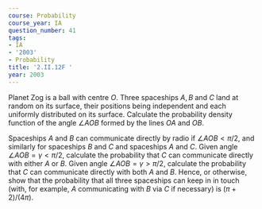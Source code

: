 ```yaml
---
course: Probability
course_year: IA
question_number: 41
tags:
- IA
- '2003'
- Probability
title: '2.II.12F '
year: 2003
---
```



Planet Zog is a ball with centre $O$. Three spaceships $A, B$ and $C$ land at random on its surface, their positions being independent and each uniformly distributed on its surface. Calculate the probability density function of the angle $\angle A O B$ formed by the lines $O A$ and $O B$.

Spaceships $A$ and $B$ can communicate directly by radio if $\angle A O B<\pi / 2$, and similarly for spaceships $B$ and $C$ and spaceships $A$ and $C$. Given angle $\angle A O B=\gamma<\pi / 2$, calculate the probability that $C$ can communicate directly with either $A$ or $B$. Given angle $\angle A O B=\gamma>\pi / 2$, calculate the probability that $C$ can communicate directly with both $A$ and $B$. Hence, or otherwise, show that the probability that all three spaceships can keep in in touch (with, for example, $A$ communicating with $B$ via $C$ if necessary) is $(\pi+2) /(4 \pi)$.
